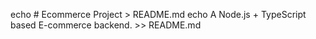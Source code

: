 echo # Ecommerce Project > README.md
echo A Node.js + TypeScript based E-commerce backend. >> README.md
